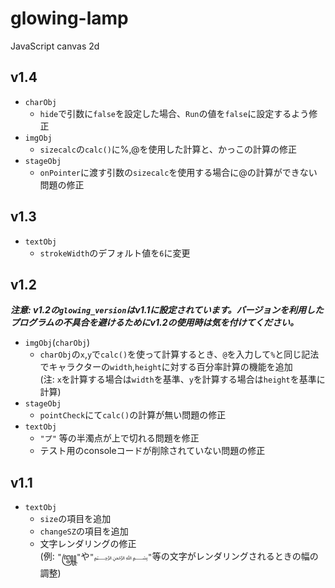 # glowing-lamp
JavaScript canvas 2d

## v1.4

* `charObj`
    * `hide`で引数に`false`を設定した場合、`Run`の値を`false`に設定するよう修正
* `imgObj`
    * `sizecalc`の`calc()`に%,@を使用した計算と、かっこの計算の修正
* `stageObj`
    * `onPointer`に渡す引数の`sizecalc`を使用する場合に@の計算ができない問題の修正


## v1.3

* `textObj`
    * `strokeWidth`のデフォルト値を`6`に変更


## v1.2

***注意: v1.2の`glowing_version`はv1.1に設定されています。バージョンを利用したプログラムの不具合を避けるためにv1.2の使用時は気を付けてください。***

* `imgObj`(`charObj`)
    * `charObj`の`x`,`y`で`calc()`を使って計算するとき、`@`を入力して`%`と同じ記法でキャラクターの`width`,`height`に対する百分率計算の機能を追加  
    (注: `x`を計算する場合は`width`を基準、`y`を計算する場合は`height`を基準に計算)
* `stageObj`
    * `pointCheck`にて`calc()`の計算が無い問題の修正
* `textObj`
    * `"プ"` 等の半濁点が上で切れる問題を修正
    * テスト用のconsoleコードが削除されていない問題の修正


## v1.1

* `textObj`
    * `size`の項目を追加
    * `changeSZ`の項目を追加
    * 文字レンダリングの修正  
    (例: `"꧅"`や`"﷽"`等の文字がレンダリングされるときの幅の調整)